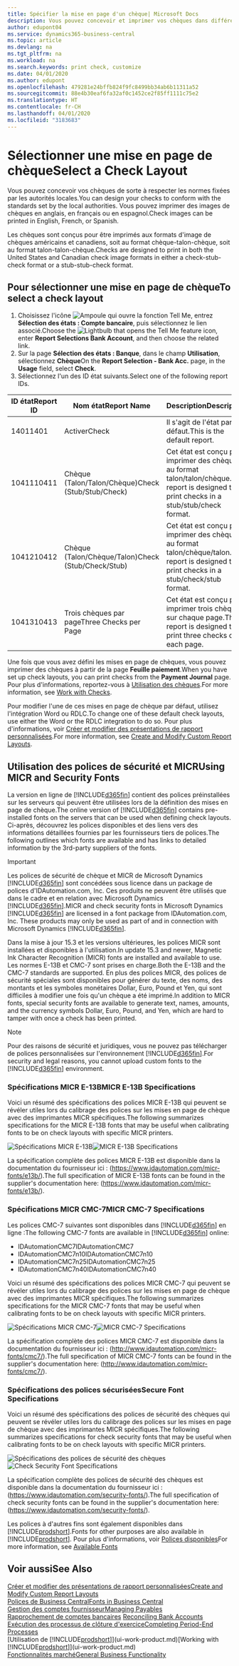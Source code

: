 ```yaml
---
title: Spécifier la mise en page d'un chèque| Microsoft Docs
description: Vous pouvez concevoir et imprimer vos chèques dans différents formats pour respecter des normes.
author: edupont04
ms.service: dynamics365-business-central
ms.topic: article
ms.devlang: na
ms.tgt_pltfrm: na
ms.workload: na
ms.search.keywords: print check, customize
ms.date: 04/01/2020
ms.author: edupont
ms.openlocfilehash: 479281e24bffb824f9fc8499bb34ab6b11311a52
ms.sourcegitcommit: 88e4b30eaf6fa32af0c1452ce2f85ff1111c75e2
ms.translationtype: HT
ms.contentlocale: fr-CH
ms.lasthandoff: 04/01/2020
ms.locfileid: "3183683"
---
```

# <a name="select-a-check-layout"></a><span data-ttu-id="b69ca-103">Sélectionner une mise en page de chèque</span><span class="sxs-lookup"><span data-stu-id="b69ca-103">Select a Check Layout</span></span>
<span data-ttu-id="b69ca-104">Vous pouvez concevoir vos chèques de sorte à respecter les normes fixées par les autorités locales.</span><span class="sxs-lookup"><span data-stu-id="b69ca-104">You can design your checks to conform with the standards set by the local authorities.</span></span> <span data-ttu-id="b69ca-105">Vous pouvez imprimer des images de chèques en anglais, en français ou en espagnol.</span><span class="sxs-lookup"><span data-stu-id="b69ca-105">Check images can be printed in English, French, or Spanish.</span></span>

<span data-ttu-id="b69ca-106">Les chèques sont conçus pour être imprimés aux formats d'image de chèques américains et canadiens, soit au format chèque-talon-chèque, soit au format talon-talon-chèque.</span><span class="sxs-lookup"><span data-stu-id="b69ca-106">Checks are designed to print in both the United States and Canadian check image formats in either a check-stub-check format or a stub-stub-check format.</span></span>

## <a name="to-select-a-check-layout"></a><span data-ttu-id="b69ca-107">Pour sélectionner une mise en page de chèque</span><span class="sxs-lookup"><span data-stu-id="b69ca-107">To select a check layout</span></span>
1. <span data-ttu-id="b69ca-108">Choisissez l'icône ![Ampoule qui ouvre la fonction Tell Me](media/ui-search/search_small.png "Dites-moi ce que vous voulez faire"), entrez **Sélection des états : Compte bancaire**, puis sélectionnez le lien associé.</span><span class="sxs-lookup"><span data-stu-id="b69ca-108">Choose the ![Lightbulb that opens the Tell Me feature](media/ui-search/search_small.png "Tell me what you want to do") icon, enter **Report Selections Bank Account**, and then choose the related link.</span></span>
2. <span data-ttu-id="b69ca-109">Sur la page **Sélection des états : Banque**, dans le champ **Utilisation**, sélectionnez **Chèque**</span><span class="sxs-lookup"><span data-stu-id="b69ca-109">On the **Report Selection - Bank Acc.** page, in the **Usage** field, select **Check**.</span></span>
3. <span data-ttu-id="b69ca-110">Sélectionnez l'un des ID état suivants.</span><span class="sxs-lookup"><span data-stu-id="b69ca-110">Select one of the following report IDs.</span></span>

| <span data-ttu-id="b69ca-111">ID état</span><span class="sxs-lookup"><span data-stu-id="b69ca-111">Report ID</span></span> | <span data-ttu-id="b69ca-112">Nom état</span><span class="sxs-lookup"><span data-stu-id="b69ca-112">Report Name</span></span> | <span data-ttu-id="b69ca-113">Description</span><span class="sxs-lookup"><span data-stu-id="b69ca-113">Description</span></span> |
| --- | --- | --- |
| <span data-ttu-id="b69ca-114">1401</span><span class="sxs-lookup"><span data-stu-id="b69ca-114">1401</span></span> |<span data-ttu-id="b69ca-115">Activer</span><span class="sxs-lookup"><span data-stu-id="b69ca-115">Check</span></span> |<span data-ttu-id="b69ca-116">Il s'agit de l'état par défaut.</span><span class="sxs-lookup"><span data-stu-id="b69ca-116">This is the default report.</span></span> |
| <span data-ttu-id="b69ca-117">10411</span><span class="sxs-lookup"><span data-stu-id="b69ca-117">10411</span></span> |<span data-ttu-id="b69ca-118">Chèque (Talon/Talon/Chèque)</span><span class="sxs-lookup"><span data-stu-id="b69ca-118">Check (Stub/Stub/Check)</span></span> |<span data-ttu-id="b69ca-119">Cet état est conçu pour imprimer des chèques au format talon/talon/chèque.</span><span class="sxs-lookup"><span data-stu-id="b69ca-119">This report is designed to print checks in a stub/stub/check format.</span></span> |
| <span data-ttu-id="b69ca-120">10412</span><span class="sxs-lookup"><span data-stu-id="b69ca-120">10412</span></span> |<span data-ttu-id="b69ca-121">Chèque (Talon/Chèque/Talon)</span><span class="sxs-lookup"><span data-stu-id="b69ca-121">Check (Stub/Check/Stub)</span></span> |<span data-ttu-id="b69ca-122">Cet état est conçu pour imprimer des chèques au format talon/chèque/talon.</span><span class="sxs-lookup"><span data-stu-id="b69ca-122">This report is designed to print checks in a stub/check/stub format.</span></span> |
| <span data-ttu-id="b69ca-123">10413</span><span class="sxs-lookup"><span data-stu-id="b69ca-123">10413</span></span> |<span data-ttu-id="b69ca-124">Trois chèques par page</span><span class="sxs-lookup"><span data-stu-id="b69ca-124">Three Checks per Page</span></span> |<span data-ttu-id="b69ca-125">Cet état est conçu pour imprimer trois chèques sur chaque page.</span><span class="sxs-lookup"><span data-stu-id="b69ca-125">This report is designed to print three checks on each page.</span></span> |

<span data-ttu-id="b69ca-126">Une fois que vous avez défini les mises en page de chèques, vous pouvez imprimer des chèques à partir de la page **Feuille paiement**.</span><span class="sxs-lookup"><span data-stu-id="b69ca-126">When you have set up check layouts, you can print checks from the **Payment Journal** page.</span></span> <span data-ttu-id="b69ca-127">Pour plus d'informations, reportez-vous à [Utilisation des chèques](payables-how-work-checks.md).</span><span class="sxs-lookup"><span data-stu-id="b69ca-127">For more information, see [Work with Checks](payables-how-work-checks.md).</span></span>

<span data-ttu-id="b69ca-128">Pour modifier l'une de ces mises en page de chèque par défaut, utilisez l'intégration Word ou RDLC.</span><span class="sxs-lookup"><span data-stu-id="b69ca-128">To change one of these default check layouts, use either the Word or the RDLC integration to do so.</span></span> <span data-ttu-id="b69ca-129">Pour plus d'informations, voir [Créer et modifier des présentations de rapport personnalisées](ui-how-create-custom-report-layout.md).</span><span class="sxs-lookup"><span data-stu-id="b69ca-129">For more information, see [Create and Modify Custom Report Layouts](ui-how-create-custom-report-layout.md).</span></span>

## <a name="using-micr-and-security-fonts"></a><span data-ttu-id="b69ca-130">Utilisation des polices de sécurité et MICR</span><span class="sxs-lookup"><span data-stu-id="b69ca-130">Using MICR and Security Fonts</span></span>
<span data-ttu-id="b69ca-131">La version en ligne de [!INCLUDE[d365fin](includes/d365fin_md.md)] contient des polices préinstallées sur les serveurs qui peuvent être utilisées lors de la définition des mises en page de chèque.</span><span class="sxs-lookup"><span data-stu-id="b69ca-131">The online version of [!INCLUDE[d365fin](includes/d365fin_md.md)] contains pre-installed fonts on the servers that can be used when defining check layouts.</span></span> <span data-ttu-id="b69ca-132">Ci-après, découvrez les polices disponibles et des liens vers des informations détaillées fournies par les fournisseurs tiers de polices.</span><span class="sxs-lookup"><span data-stu-id="b69ca-132">The following outlines which fonts are available and has links to detailed information by the 3rd-party suppliers of the fonts.</span></span>

> [!Important]
> <span data-ttu-id="b69ca-133">Les polices de sécurité de chèque et MICR de Microsoft Dynamics [!INCLUDE[d365fin](includes/d365fin_md.md)] sont concédées sous licence dans un package de polices d'IDAutomation.com, Inc. Ces produits ne peuvent être utilisés que dans le cadre et en relation avec Microsoft Dynamics [!INCLUDE[d365fin](includes/d365fin_md.md)].</span><span class="sxs-lookup"><span data-stu-id="b69ca-133">MICR and check security fonts in Microsoft Dynamics [!INCLUDE[d365fin](includes/d365fin_md.md)] are licensed in a font package from IDAutomation.com, Inc. These products may only be used as part of and in connection with Microsoft Dynamics [!INCLUDE[d365fin](includes/d365fin_md.md)].</span></span>

<span data-ttu-id="b69ca-134">Dans la mise à jour 15.3 et les versions ultérieures, les polices MICR sont installées et disponibles à l'utilisation.</span><span class="sxs-lookup"><span data-stu-id="b69ca-134">In update 15.3 and newer, Magnetic Ink Character Recognition (MICR) fonts are installed and available to use.</span></span> <span data-ttu-id="b69ca-135">Les normes E-13B et CMC-7 sont prises en charge.</span><span class="sxs-lookup"><span data-stu-id="b69ca-135">Both the E-13B and the CMC-7 standards are supported.</span></span> <span data-ttu-id="b69ca-136">En plus des polices MICR, des polices de sécurité spéciales sont disponibles pour générer du texte, des noms, des montants et les symboles monétaires Dollar, Euro, Pound et Yen, qui sont difficiles à modifier une fois qu'un chèque a été imprimé.</span><span class="sxs-lookup"><span data-stu-id="b69ca-136">In addition to MICR fonts, special security fonts are available to generate text, names, amounts, and the currency symbols Dollar, Euro, Pound, and Yen, which are hard to tamper with once a check has been printed.</span></span>

> [!NOTE]
> <span data-ttu-id="b69ca-137">Pour des raisons de sécurité et juridiques, vous ne pouvez pas télécharger de polices personnalisées sur l'environnement [!INCLUDE[d365fin](includes/d365fin_md.md)].</span><span class="sxs-lookup"><span data-stu-id="b69ca-137">For security and legal reasons, you cannot upload custom fonts to the [!INCLUDE[d365fin](includes/d365fin_md.md)] environment.</span></span>

### <a name="micr-e-13b-specifications"></a><span data-ttu-id="b69ca-138">Spécifications MICR E-13B</span><span class="sxs-lookup"><span data-stu-id="b69ca-138">MICR E-13B Specifications</span></span>
<span data-ttu-id="b69ca-139">Voici un résumé des spécifications des polices MICR E-13B qui peuvent se révéler utiles lors du calibrage des polices sur les mises en page de chèque avec des imprimantes MICR spécifiques.</span><span class="sxs-lookup"><span data-stu-id="b69ca-139">The following summarizes specifications for the MICR E-13B fonts that may be useful when calibrating fonts to be on check layouts with specific MICR printers.</span></span>

<span data-ttu-id="b69ca-140">![Spécifications MICR E-13B](media/font_MICR_E-13B_Specifications.png "Spécifications MICR E-13B")</span><span class="sxs-lookup"><span data-stu-id="b69ca-140">![MICR E-13B Specifications](media/font_MICR_E-13B_Specifications.png "MICR E-13B Specifications")</span></span>

<span data-ttu-id="b69ca-141">La spécification complète des polices MICR E-13B est disponible dans la documentation du fournisseur ici : (https://www.idautomation.com/micr-fonts/e13b/).</span><span class="sxs-lookup"><span data-stu-id="b69ca-141">The full specification of MICR E-13B fonts can be found in the supplier's documentation here: (https://www.idautomation.com/micr-fonts/e13b/).</span></span>

### <a name="micr-cmc-7-specifications"></a><span data-ttu-id="b69ca-142">Spécifications MICR CMC-7</span><span class="sxs-lookup"><span data-stu-id="b69ca-142">MICR CMC-7 Specifications</span></span>
<span data-ttu-id="b69ca-143">Les polices CMC-7 suivantes sont disponibles dans [!INCLUDE[d365fin](includes/d365fin_md.md)] en ligne :</span><span class="sxs-lookup"><span data-stu-id="b69ca-143">The following CMC-7 fonts are available in [!INCLUDE[d365fin](includes/d365fin_md.md)] online:</span></span>

- <span data-ttu-id="b69ca-144">IDAutomationCMC7</span><span class="sxs-lookup"><span data-stu-id="b69ca-144">IDAutomationCMC7</span></span>
- <span data-ttu-id="b69ca-145">IDAutomationCMC7n10</span><span class="sxs-lookup"><span data-stu-id="b69ca-145">IDAutomationCMC7n10</span></span>
- <span data-ttu-id="b69ca-146">IDAutomationCMC7n25</span><span class="sxs-lookup"><span data-stu-id="b69ca-146">IDAutomationCMC7n25</span></span>
-   <span data-ttu-id="b69ca-147">IDAutomationCMC7n40</span><span class="sxs-lookup"><span data-stu-id="b69ca-147">IDAutomationCMC7n40</span></span>

<span data-ttu-id="b69ca-148">Voici un résumé des spécifications des polices MICR CMC-7 qui peuvent se révéler utiles lors du calibrage des polices sur les mises en page de chèque avec des imprimantes MICR spécifiques.</span><span class="sxs-lookup"><span data-stu-id="b69ca-148">The following summarizes specifications for the MICR CMC-7 fonts that may be useful when calibrating fonts to be on check layouts with specific MICR printers.</span></span>

<span data-ttu-id="b69ca-149">![Spécifications MICR CMC-7](media/font_MICR_CMC-7_Specifications.png "Spécifications MICR CMC-7")</span><span class="sxs-lookup"><span data-stu-id="b69ca-149">![MICR CMC-7 Specifications](media/font_MICR_CMC-7_Specifications.png "MICR CMC-7 Specifications")</span></span>

<span data-ttu-id="b69ca-150">La spécification complète des polices MICR CMC-7 est disponible dans la documentation du fournisseur ici : (http://www.idautomation.com/micr-fonts/cmc7/).</span><span class="sxs-lookup"><span data-stu-id="b69ca-150">The full specification of MICR CMC-7 fonts can be found in the supplier's documentation here: (http://www.idautomation.com/micr-fonts/cmc7/).</span></span>

### <a name="secure-font-specifications"></a><span data-ttu-id="b69ca-151">Spécifications des polices sécurisées</span><span class="sxs-lookup"><span data-stu-id="b69ca-151">Secure Font Specifications</span></span>
<span data-ttu-id="b69ca-152">Voici un résumé des spécifications des polices de sécurité des chèques qui peuvent se révéler utiles lors du calibrage des polices sur les mises en page de chèque avec des imprimantes MICR spécifiques.</span><span class="sxs-lookup"><span data-stu-id="b69ca-152">The following summarizes specifications for check security fonts that may be useful when calibrating fonts to be on check layouts with specific MICR printers.</span></span>

<span data-ttu-id="b69ca-153">![Spécifications des polices de sécurité des chèques](media/font_check-security-font_Specifications.png "Spécifications des polices de sécurité des chèques")</span><span class="sxs-lookup"><span data-stu-id="b69ca-153">![Check Security Font Specifications](media/font_check-security-font_Specifications.png "Check Security Font Specifications")</span></span>

<span data-ttu-id="b69ca-154">La spécification complète des polices de sécurité des chèques est disponible dans la documentation du fournisseur ici : (https://www.idautomation.com/security-fonts/).</span><span class="sxs-lookup"><span data-stu-id="b69ca-154">The full specification of check security fonts can be found in the supplier's documentation here: (https://www.idautomation.com/security-fonts/).</span></span>

<span data-ttu-id="b69ca-155">Les polices à d'autres fins sont également disponibles dans [!INCLUDE[prodshort](includes/prodshort.md)].</span><span class="sxs-lookup"><span data-stu-id="b69ca-155">Fonts for other purposes are also available in [!INCLUDE[prodshort](includes/prodshort.md)].</span></span> <span data-ttu-id="b69ca-156">Pour plus d'informations, voir [Polices disponibles](ui-fonts.md)</span><span class="sxs-lookup"><span data-stu-id="b69ca-156">For more information, see [Available Fonts](ui-fonts.md)</span></span>

## <a name="see-also"></a><span data-ttu-id="b69ca-157">Voir aussi</span><span class="sxs-lookup"><span data-stu-id="b69ca-157">See Also</span></span>
[<span data-ttu-id="b69ca-158">Créer et modifier des présentations de rapport personnalisées</span><span class="sxs-lookup"><span data-stu-id="b69ca-158">Create and Modify Custom Report Layouts</span></span>](ui-how-create-custom-report-layout.md)  
[<span data-ttu-id="b69ca-159">Polices de Business Central</span><span class="sxs-lookup"><span data-stu-id="b69ca-159">Fonts in Business Central</span></span>](ui-fonts.md)  
[<span data-ttu-id="b69ca-160">Gestion des comptes fournisseur</span><span class="sxs-lookup"><span data-stu-id="b69ca-160">Managing Payables</span></span>](payables-manage-payables.md)  
<span data-ttu-id="b69ca-161">[Rapprochement de comptes bancaires](bank-manage-bank-accounts.md) </span><span class="sxs-lookup"><span data-stu-id="b69ca-161">[Reconciling Bank Accounts](bank-manage-bank-accounts.md) </span></span>  
[<span data-ttu-id="b69ca-162">Exécution des processus de clôture d'exercice</span><span class="sxs-lookup"><span data-stu-id="b69ca-162">Completing Period-End Processes</span></span>](year-how-complete-period-end-processes.md)  
<span data-ttu-id="b69ca-163">[Utilisation de [!INCLUDE[prodshort](includes/prodshort.md)]](ui-work-product.md)</span><span class="sxs-lookup"><span data-stu-id="b69ca-163">[Working with [!INCLUDE[prodshort](includes/prodshort.md)]](ui-work-product.md)</span></span>  
[<span data-ttu-id="b69ca-164">Fonctionnalités marché</span><span class="sxs-lookup"><span data-stu-id="b69ca-164">General Business Functionality</span></span>](ui-across-business-areas.md)
